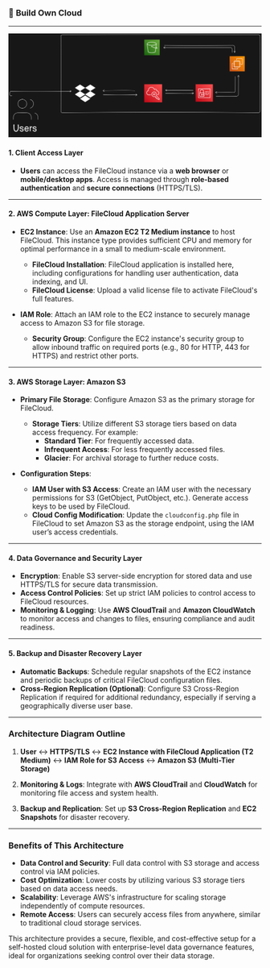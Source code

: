 ### 📂 **Build Own Cloud**

---
![architecture](arch.png)

#### **1. Client Access Layer**
   - **Users** can access the FileCloud instance via a **web browser** or **mobile/desktop apps**. Access is managed through **role-based authentication** and **secure connections** (HTTPS/TLS).
   
---

#### **2. AWS Compute Layer: FileCloud Application Server**
   - **EC2 Instance**: Use an **Amazon EC2 T2 Medium instance** to host FileCloud. This instance type provides sufficient CPU and memory for optimal performance in a small to medium-scale environment.
     - **FileCloud Installation**: FileCloud application is installed here, including configurations for handling user authentication, data indexing, and UI.
     - **FileCloud License**: Upload a valid license file to activate FileCloud's full features.

   - **IAM Role**: Attach an IAM role to the EC2 instance to securely manage access to Amazon S3 for file storage.
     - **Security Group**: Configure the EC2 instance's security group to allow inbound traffic on required ports (e.g., 80 for HTTP, 443 for HTTPS) and restrict other ports.

---

#### **3. AWS Storage Layer: Amazon S3**
   - **Primary File Storage**: Configure Amazon S3 as the primary storage for FileCloud. 
     - **Storage Tiers**: Utilize different S3 storage tiers based on data access frequency. For example:
       - **Standard Tier**: For frequently accessed data.
       - **Infrequent Access**: For less frequently accessed files.
       - **Glacier**: For archival storage to further reduce costs.

   - **Configuration Steps**:
     - **IAM User with S3 Access**: Create an IAM user with the necessary permissions for S3 (GetObject, PutObject, etc.). Generate access keys to be used by FileCloud.
     - **Cloud Config Modification**: Update the `cloudconfig.php` file in FileCloud to set Amazon S3 as the storage endpoint, using the IAM user’s access credentials.

---

#### **4. Data Governance and Security Layer**
   - **Encryption**: Enable S3 server-side encryption for stored data and use HTTPS/TLS for secure data transmission.
   - **Access Control Policies**: Set up strict IAM policies to control access to FileCloud resources.
   - **Monitoring & Logging**: Use **AWS CloudTrail** and **Amazon CloudWatch** to monitor access and changes to files, ensuring compliance and audit readiness.

---

#### **5. Backup and Disaster Recovery Layer**
   - **Automatic Backups**: Schedule regular snapshots of the EC2 instance and periodic backups of critical FileCloud configuration files.
   - **Cross-Region Replication (Optional)**: Configure S3 Cross-Region Replication if required for additional redundancy, especially if serving a geographically diverse user base.

---

### **Architecture Diagram Outline**

1. **User** ↔ **HTTPS/TLS** ↔ **EC2 Instance with FileCloud Application (T2 Medium)** ↔ **IAM Role for S3 Access** ↔ **Amazon S3 (Multi-Tier Storage)**

2. **Monitoring & Logs**: Integrate with **AWS CloudTrail** and **CloudWatch** for monitoring file access and system health.

3. **Backup and Replication**: Set up **S3 Cross-Region Replication** and **EC2 Snapshots** for disaster recovery.

---

### **Benefits of This Architecture**
- **Data Control and Security**: Full data control with S3 storage and access control via IAM policies.
- **Cost Optimization**: Lower costs by utilizing various S3 storage tiers based on data access needs.
- **Scalability**: Leverage AWS's infrastructure for scaling storage independently of compute resources.
- **Remote Access**: Users can securely access files from anywhere, similar to traditional cloud storage services.

This architecture provides a secure, flexible, and cost-effective setup for a self-hosted cloud solution with enterprise-level data governance features, ideal for organizations seeking control over their data storage.
